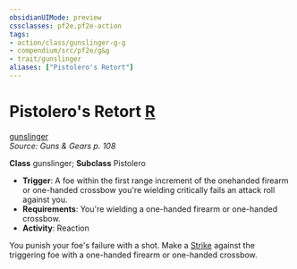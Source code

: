 ```yaml
---
obsidianUIMode: preview
cssclasses: pf2e,pf2e-action
tags:
- action/class/gunslinger-g-g
- compendium/src/pf2e/g&g
- trait/gunslinger
aliases: ["Pistolero's Retort"]
---
```

# Pistolero's Retort [R](rules/core-rulebook/chapter-9-playing-the-game.md#Actions "Reaction")
[gunslinger](rules/traits/gunslinger-g-g.md "Gunslinger Class Trait")  
*Source: Guns & Gears p. 108*  

**Class** gunslinger; **Subclass** Pistolero
- **Trigger**: A foe within the first range increment of the onehanded firearm or one-handed crossbow you're wielding critically fails an attack roll against you.
- **Requirements**: You're wielding a one-handed firearm or one-handed crossbow.
- **Activity**: Reaction

You punish your foe's failure with a shot. Make a [Strike](rules/actions/strike.md) against the triggering foe with a one-handed firearm or one-handed crossbow.